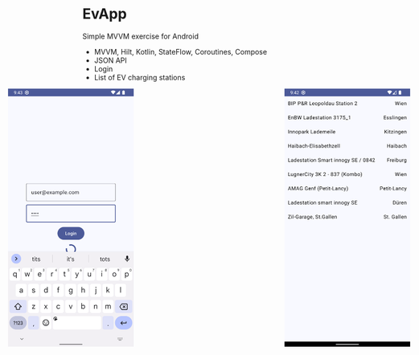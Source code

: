 # EvApp

Simple MVVM exercise for Android
- MVVM, Hilt, Kotlin, StateFlow, Coroutines, Compose
- JSON API
- Login
- List of EV charging stations
<div style="display: flex; justify-content: center;">
  <img src="images/login.png" style="width: 250px; margin-right: 150px;" />
  <img src="images/evlist.png" style="width: 250px; margin-left: 150px;" />
</div>
